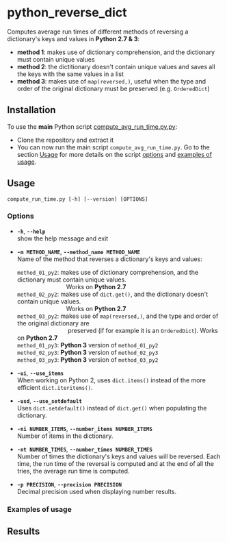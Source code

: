# python_reverse_dict
Computes average run times of different methods of reversing a dictionary's keys and values in **Python 2.7 &amp; 3**:
* **method 1**: makes use of dictionary comprehension, and the dictionary must contain unique values
* **method 2**: the dictitionary doesn't contain unique values and saves all the keys with the same values in a list
* **method 3**: makes use of `map(reversed,)`, useful when the type and order of the original dictionary must be preserved (e.g. `OrderedDict`)

## Installation
To use the **main** Python script [compute_avg_run_time.py.py](https://github.com/raul23/python_reverse_dict/blob/master/compute_avg_run_time.py):

* Clone the repository and extract it
* You can now run the main script `compute_avg_run_time.py`. Go to the section [Usage](#usage) for more details on the script [options](#options) and [examples of usage](#examples-of-usage).

## Usage
`compute_run_time.py [-h] [--version] [OPTIONS]`

### Options
* **`-h`**, **`--help`**  
  show the help message and exit

* **`-m METHOD_NAME`**, **`--method_name METHOD_NAME`**   
  Name of the method that reverses a dictionary's keys and values:

  `method_01_py2`: makes use of dictionary comprehension, and the dictionary must contain
                   unique values.  
   &nbsp;&nbsp;&nbsp;&nbsp;&nbsp;&nbsp;&nbsp;&nbsp;&nbsp;&nbsp;&nbsp;&nbsp;&nbsp;&nbsp;&nbsp;&nbsp;&nbsp;&nbsp;&nbsp;&nbsp;&nbsp;&nbsp;&nbsp;&nbsp;&nbsp;&nbsp;&nbsp;&nbsp;&nbsp;Works on **Python 2.7**  
  `method_02_py2`: makes use of `dict.get()`, and the dictionary doesn't contain
                   unique values.  
&nbsp;&nbsp;&nbsp;&nbsp;&nbsp;&nbsp;&nbsp;&nbsp;&nbsp;&nbsp;&nbsp;&nbsp;&nbsp;&nbsp;&nbsp;&nbsp;&nbsp;&nbsp;&nbsp;&nbsp;&nbsp;&nbsp;&nbsp;&nbsp;&nbsp;&nbsp;&nbsp;&nbsp;&nbsp;Works on **Python 2.7**    
  `method_03_py2`: makes use of `map(reversed,)`, and the type and order of the original dictionary are  
&nbsp;&nbsp;&nbsp;&nbsp;&nbsp;&nbsp;&nbsp;&nbsp;&nbsp;&nbsp;&nbsp;&nbsp;&nbsp;&nbsp;&nbsp;&nbsp;&nbsp;&nbsp;&nbsp;&nbsp;&nbsp;&nbsp;&nbsp;&nbsp;&nbsp;&nbsp;&nbsp;&nbsp;&nbsp;&nbsp;preserved (if for example it is an `OrderedDict`). Works on **Python 2.7**  
  `method_01_py3`: **Python 3** version of `method_01_py2`  
  `method_02_py3`: **Python 3** version of `method_02_py3`  
  `method_03_py3`: **Python 3** version of `method_03_py2`  

* **`-ui`**, **`--use_items`**  
  When working on Python 2, uses `dict.items()` instead of the more efficient `dict.iteritems()`.

* **`-usd`**, **`--use_setdefault`**  
  Uses `dict.setdefault()` instead of `dict.get()` when populating the dictionary.

* **`-ni NUMBER_ITEMS`**, **`--number_items NUMBER_ITEMS`**  
  Number of items in the dictionary.

* **`-nt NUMBER_TIMES`**, **`--number_times NUMBER_TIMES`**  
  Number of times the dictionary's keys and values will be reversed. Each time, the run time of the reversal is computed and at the end of all the tries, the average run time is computed.

* **`-p PRECISION`**, **`--precision PRECISION`**  
  Decimal precision used when displaying number results.

### Examples of usage

## Results
